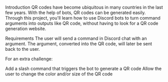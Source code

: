 Introduction
QR codes have become ubiquitous in many countries in the last few years. With the help of bots, QR codes can be generated easily. Through this project, you'll learn how to use Discord bots to turn command arguments into outputs like QR code, without having to look for a QR code generation website.

Requirements
The user will send a command in Discord chat with an argument. The argument, converted into the QR code, will later be sent back to the user.

For an extra challenge:

Add a slash command that triggers the bot to generate a QR code
Allow the user to change the color and/or size of the QR code

